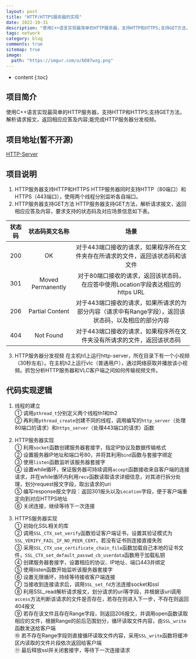 ```yaml
---
layout: post
title: "HTTP/HTTPS服务器的实现"
date: 2022-10-31
description: "使用C++语言实现最简单的HTTP服务器，支持HTTP和HTTPS;支持GET方法，解析请求报文，返回相应应答及内容;能完成HTTP服务器分发视频"
tags: network
category: blog
comments: true
sitemap: true
image:
  path: "https://imgur.com/a/bD87wzg.png"
---
```

* content
{:toc}


## 项目简介

使用C++语言实现最简单的HTTP服务器，支持HTTP和HTTPS;支持GET方法，解析请求报文，返回相应应答及内容;能完成HTTP服务器分发视频。

## 项目地址(暂不开源)

[HTTP-Server](https://github.com/Windy810/HTTP-Server/)

## 项目说明

1. HTTP服务器支持HTTP和HTTPS
HTTP服务器同时支持HTTP（80端口）和HTTPS（443端口），使用两个线程分别监听各自端口。
2. HTTP服务器支持GET方法
HTTP服务器支持GET方法，解析请求报文，返回相应应答及内容，要求支持的状态码及对应场景信息如下表。   

|状态码|	状态码英文名称	|场景|
| :------: |:------: |:------: |
|200 	|OK 	|对于443端口接收的请求，如果程序所在文件夹存在所请求的文件，返回该状态码和该文件|
|301 	 |Moved Permanently |	对于80端口接收的请求，返回该状态码，在应答中使用Location字段表达相应的https URL|
|206 	 |Partial Content |	对于443端口接收的请求，如果所请求的为部分内容（请求中有Range字段），返回该状态码，以及相应的部分内容|
|404 	|Not Found 	|对于443端口接收的请求，如果程序所在文件夹没有所请求的文件，返回该状态码

3. HTTP服务器分发视频
在主机h1上运行http-server，所在目录下有一个小视频（30秒左右）。在主机h2上运行vlc（普通用户），通过网络获取并播放该小视频。抓包分析HTTP服务器和VLC客户端之间如何传输视频文件。

## 代码实现逻辑

1. 线程的建立  
①	调用`pthread_t`分别定义两个线程th1和th2  
②	再利用`pthread_create`创建不同的线程，调用编写的`http_server`（处理80端口的请求）和`https_server`（处理443端口的请求）函数  

2. HTTP服务器实现  
①	利用`socket`函数创建服务器套接字，指定IP协议及数据传输格式  
②	设置服务器IP地址和端口号80，并将其利用`bind`函数与套接字绑定  
③	使用`listen`函数监听该服务器套接字  
④	设置while循环，保证服务器可持续调用`accept`函数接收来自客户端的连接请求，并在while循环内利用`recv`函数读取请求详细信息，对其进行拆分处理，划分request报文字段，取出请求的uri  
⑤	编写response报文字段：返回301报头以及`Location`字段，便于客户端重定向到对应HTTPS地址  
⑥	关闭连接，继续等待下一次连接  

3. HTTPS服务器实现  
①	初始化SSL相关的库  
②	调用`SSL_CTX_set_verify`函数验证客户端证书，设置其验证模式为`SSL_VERIFY_FAIL_IF_NO_PEER_CERT`，若没有证书则连接直接失败  
③	采用`SSL_CTX_use_certificate_chain_file`函数加载自己本地的证书文件，`SSL_CTX_set_default_passwd_cb_userdata`函数用于加载私钥  
④	创建服务器套接字，设置相应的协议、IP地址、端口443并绑定  
⑤	使用listen函数开始监听该服务器套接字  
⑥	设置无限循环，持续等待接收客户端连接  
⑦	当接收到连接请求后，调用`SSL_set_fd`方法连接socket和ssl  
⑧	利用SSL_read解析请求报文，划分请求的uri等字段，并根据该uri调用`access`方法判断该请求的文件是否存在，若存在则进入下一步，不存在则返回404报文  
⑨	若存在该文件且存在Range字段，则返回206报文，并调用open函数读取相应的文件，根据Range的前后范围划分，循环读取文件内容，由`SSL_write`函数发送给客户端  
⑩	若不存在Range字段则直接循环读取文件内容，采用`SSL_write`函数将缓冲区内读取的文件片段依次返回给客户端  
⑪	最后释放ssl并关闭套接字，等待下一次连接请求

